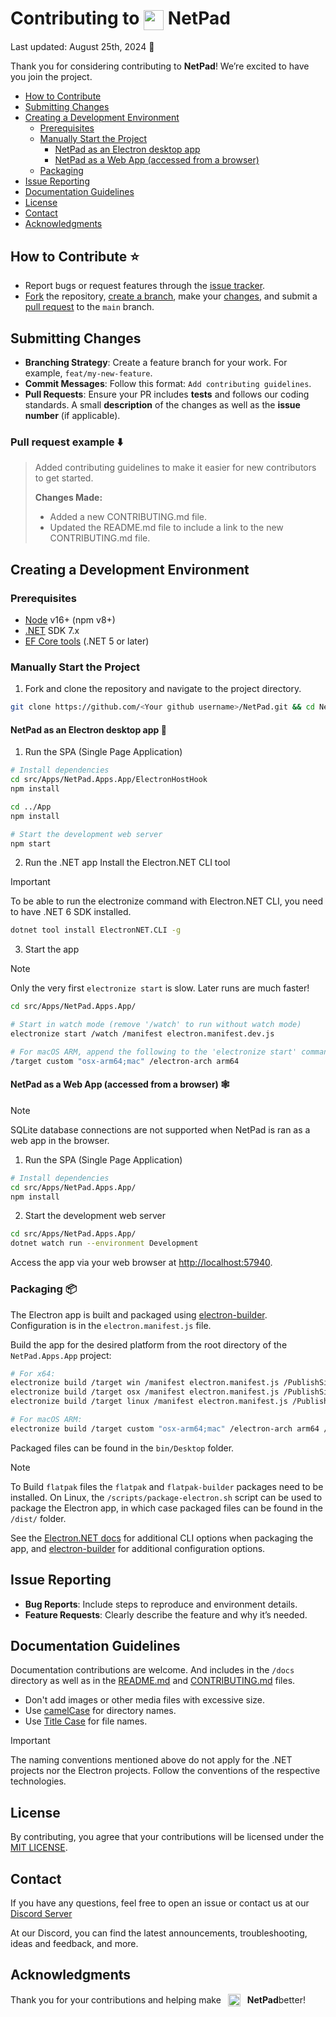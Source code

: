 <h1>Contributing to&nbsp;<img src="https://github.com/tareqimbasher/netpad/blob/main/src/Apps/NetPad.Apps.App/wwwroot/logo/circle/32x32.png?raw=true" width="32" height="32" style="vertical-align: middle;"/>&nbsp;NetPad</h1>

Last updated: August 25th, 2024 :book:

Thank you for considering contributing to **NetPad**! We’re excited to have you join the project.

- [How to Contribute](#how-to-contribute-star)
- [Submitting Changes](#submitting-changes)
- [Creating a Development Environment](#creating-a-development-environment)
  - [Prerequisites](#prerequisites)
  - [Manually Start the Project](#manually-start-the-project)
    - [NetPad as an Electron desktop app](#netpad-as-an-electron-desktop-app-wrench)
    - [NetPad as a Web App (accessed from a browser)](#netpad-as-a-web-app-accessed-from-a-browser-spider_web)
  - [Packaging](#packaging-package)
- [Issue Reporting](#issue-reporting)
- [Documentation Guidelines](#documentation-guidelines)
- [License](#license)
- [Contact](#contact)
- [Acknowledgments](#acknowledgments)

## How to Contribute :star:
- Report bugs or request features through the [issue tracker](https://github.com/tareqimbasher/NetPad/issues).
- [Fork](https://docs.github.com/en/pull-requests/collaborating-with-pull-requests/working-with-forks/fork-a-repo) the repository, [create a branch](https://git-scm.com/docs/git-checkout), make your [changes](https://stackoverflow.com/questions/76776374/how-do-i-add-commit-and-push-code-to-git-using-git-bash-command-at-once#answer-76776375), and submit a [pull request](https://docs.github.com/en/pull-requests/collaborating-with-pull-requests/proposing-changes-to-your-work-with-pull-requests/creating-a-pull-request) to the `main` branch.

## Submitting Changes
- **Branching Strategy**: Create a feature branch for your work. For example, `feat/my-new-feature`.
- **Commit Messages**: Follow this format: `Add contributing guidelines`.
- **Pull Requests**: Ensure your PR includes **tests** and follows our coding standards. A small **description** of the changes as well as the **issue number** (if applicable).

### Pull request example :arrow_down:

> Added contributing guidelines to make it easier for new contributors to get started.
>
> **Changes Made:**
> 
> - Added a new CONTRIBUTING.md file.
> - Updated the README.md file to include a link to the new CONTRIBUTING.md file.

## Creating a Development Environment
### Prerequisites
- [Node](https://nodejs.org/en/download/prebuilt-installer/current) v16+ (npm v8+)
- [.NET](https://dotnet.microsoft.com/en-us/download/dotnet/7.0) SDK 7.x
- [EF Core tools](https://learn.microsoft.com/en-us/ef/core/cli/dotnet) (.NET 5 or later)

### Manually Start the Project
1. Fork and clone the repository and navigate to the project directory.
```bash
git clone https://github.com/<Your github username>/NetPad.git && cd NetPad
```

#### NetPad as an Electron desktop app :wrench:

1. Run the SPA (Single Page Application)

```bash
# Install dependencies
cd src/Apps/NetPad.Apps.App/ElectronHostHook
npm install

cd ../App
npm install

# Start the development web server
npm start
```

2. Run the .NET app
Install the Electron.NET CLI tool

> [!IMPORTANT]
> To be able to run the electronize command with Electron.NET CLI, you need to have .NET 6 SDK installed.

```bash
dotnet tool install ElectronNET.CLI -g
```

3. Start the app

> [!NOTE]
> Only the very first `electronize start` is slow. Later runs are much faster!

```bash
cd src/Apps/NetPad.Apps.App/

# Start in watch mode (remove '/watch' to run without watch mode)
electronize start /watch /manifest electron.manifest.dev.js

# For macOS ARM, append the following to the 'electronize start' command
/target custom "osx-arm64;mac" /electron-arch arm64
```

#### NetPad as a Web App (accessed from a browser) :spider_web:

> [!NOTE]
> SQLite database connections are not supported when NetPad is ran as a web app in the browser.

1. Run the SPA (Single Page Application)

```bash
# Install dependencies
cd src/Apps/NetPad.Apps.App/
npm install
```

2. Start the development web server
```bash
cd src/Apps/NetPad.Apps.App/
dotnet watch run --environment Development
```

Access the app via your web browser at [http://localhost:57940](http://localhost:57940).

### Packaging :package:

The Electron app is built and packaged using
[electron-builder](https://www.electron.build/). Configuration is in the `electron.manifest.js`
file.

Build the app for the desired platform from the root directory of the `NetPad.Apps.App` project:

```bash
# For x64:
electronize build /target win /manifest electron.manifest.js /PublishSingleFile false
electronize build /target osx /manifest electron.manifest.js /PublishSingleFile false
electronize build /target linux /manifest electron.manifest.js /PublishSingleFile false

# For macOS ARM:
electronize build /target custom "osx-arm64;mac" /electron-arch arm64 /manifest electron.manifest.js /PublishSingleFile false
```

Packaged files can be found in the `bin/Desktop` folder.

> [!NOTE]
> To Build `flatpak` files the `flatpak` and `flatpak-builder` packages need to be installed. On Linux, the `/scripts/package-electron.sh` script can be used to package the Electron app, in which case packaged files can be found in the `/dist/` folder.

See the [Electron.NET docs](https://github.com/ElectronNET/Electron.NET#-build)
for additional CLI options when packaging the app,
and [electron-builder](https://www.electron.build/) for additional configuration
options.

## Issue Reporting
- **Bug Reports**: Include steps to reproduce and environment details.
- **Feature Requests**: Clearly describe the feature and why it’s needed.

## Documentation Guidelines
Documentation contributions are welcome. And includes in the `/docs` directory as well as in the [README.md](./README.md) and [CONTRIBUTING.md](./CONTRIBUTING.md) files.

* Don't add images or other media files with excessive size.
* Use [camelCase](https://en.wikipedia.org/wiki/Camel_case) for directory names.
* Use [Title Case](https://apastyle.apa.org/style-grammar-guidelines/capitalization/title-case) for file names.

> [!IMPORTANT]
> The naming conventions mentioned above do not apply for the .NET projects nor the Electron projects. Follow the conventions of the respective technologies.

## License
By contributing, you agree that your contributions will be licensed under the [MIT LICENSE](./LICENSE).

## Contact
If you have any questions, feel free to open an issue or contact us at our [Discord Server](https://discord.gg/FrgzNBYQFW)

At our Discord, you can find the latest announcements, troubleshooting, ideas and feedback, and more.

## Acknowledgments
<div style="display: flex; align-items: center;">Thank you for your contributions and helping make&nbsp;<img width="20px" style="padding: 0 7;" src="https://github.com/tareqimbasher/netpad/blob/main/src/Apps/NetPad.Apps.App/wwwroot/logo/circle/32x32.png?raw=true"/>&nbsp;<b>NetPad</b> better!</div>